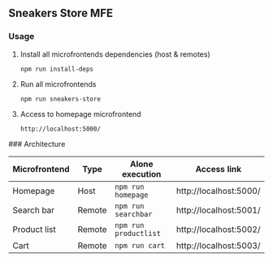 ## Sneakers Store MFE

### Usage

1. Install all microfrontends dependencies (host & remotes)

   `npm run install-deps`

2. Run all microfrontends

   `npm run sneakers-store`

3. Access to homepage microfrontend

   `http://localhost:5000/`

### Architecture

| Microfrontend | Type   | Alone execution       | Access link            |
| ------------- | ------ | --------------------- | ---------------------- |
| Homepage      | Host   | `npm run homepage`    | http://localhost:5000/ |
| Search bar    | Remote | `npm run searchbar`   | http://localhost:5001/ |
| Product list  | Remote | `npm run productlist` | http://localhost:5002/ |
| Cart          | Remote | `npm run cart`        | http://localhost:5003/ |
